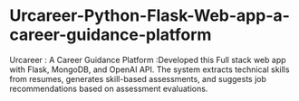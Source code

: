 # Urcareer-Python-Flask-Web-app-a-career-guidance-platform
Urcareer : A Career Guidance Platform :Developed this Full stack web app with Flask, MongoDB, and OpenAI API. The system extracts technical skills from resumes, generates skill-based assessments, and suggests job recommendations based on assessment evaluations.
